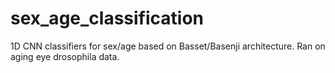 # sex_age_classification
1D CNN classifiers for sex/age based on Basset/Basenji architecture. Ran on aging eye drosophila data. 
